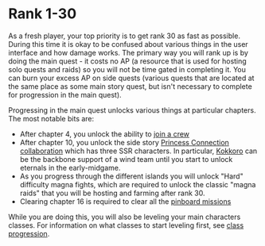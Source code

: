 # Rank 1-30

As a fresh player, your top priority is to get rank 30 as fast as possible. During this time it is okay to be confused about various things in the user interface and how damage works. The primary way you will rank up is by doing the main quest - it costs no AP (a resource that is used for hosting solo quests and raids) so you will not be time gated in completing it. You can burn your excess AP on side quests (various quests that are located at the same place as some main story quest, but isn't necessary to complete for progression in the main quest).

Progressing in the main quest unlocks various things at particular chapters. The most notable bits are:
- After chapter 4, you unlock the ability to [join a crew](early_crew_selection.md)
- After chapter 10, you unlock the side story [Princess Connection collaboration](https://gbf.wiki/Princess_Connect!_Re:Dive:_Dinner_at_the_Turned_Table) which has three SSR characters. In particular, [Kokkoro](https://gbf.wiki/Kokkoro) can be the backbone support of a wind team until you start to unlock eternals in the early-midgame.
- As you progress through the different islands you will unlock "Hard" difficulty magna fights, which are required to unlock the classic "magna raids" that you will be hosting and farming after rank 30.
- Clearing chapter 16 is required to clear all the [pinboard missions](https://gbf.wiki/Pinboard_Missions)

While you are doing this, you will also be leveling your main characters classes. For information on what classes to start leveling first, see [class progression](t3_class_progression.md).
